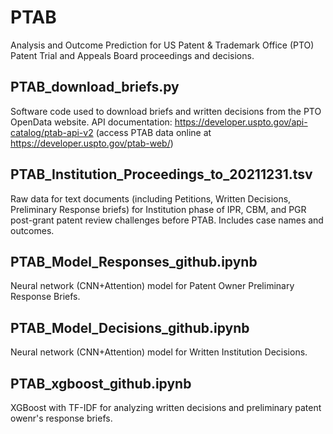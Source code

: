 # PTAB
Analysis and Outcome Prediction for US Patent & Trademark Office (PTO) Patent Trial and Appeals Board proceedings and decisions.

## PTAB_download_briefs.py
Software code used to download briefs and written decisions from the PTO OpenData website. API documentation: https://developer.uspto.gov/api-catalog/ptab-api-v2 (access PTAB data online at https://developer.uspto.gov/ptab-web/)

## PTAB_Institution_Proceedings_to_20211231.tsv
Raw data for text documents (including Petitions, Written Decisions, Preliminary Response briefs) for Institution phase of IPR, CBM, and PGR post-grant patent review challenges before PTAB. Includes case names and outcomes.

## PTAB_Model_Responses_github.ipynb
Neural network (CNN+Attention) model for Patent Owner Preliminary Response Briefs.

## PTAB_Model_Decisions_github.ipynb
Neural network (CNN+Attention) model for Written Institution Decisions.

## PTAB_xgboost_github.ipynb
XGBoost with TF-IDF for analyzing written decisions and preliminary patent owenr's response briefs.
